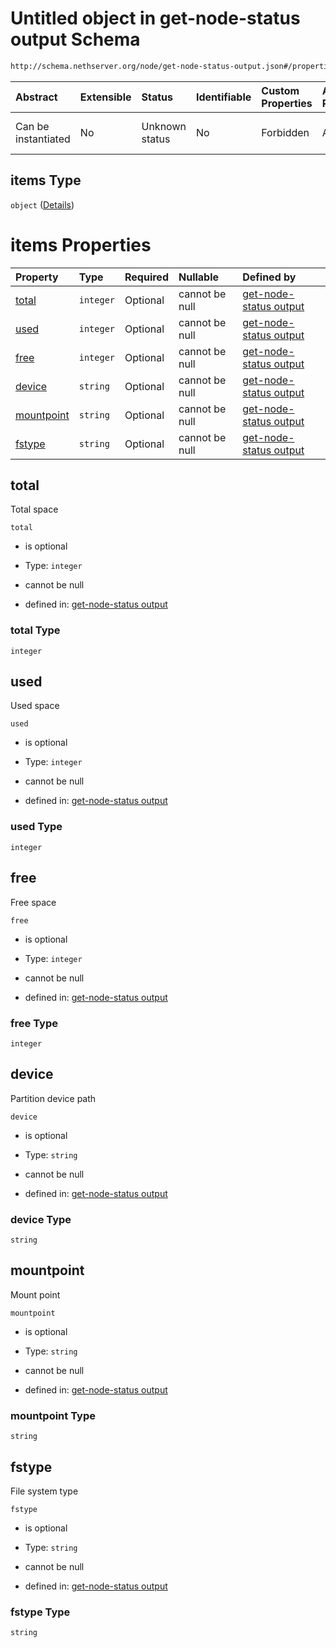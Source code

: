 # Untitled object in get-node-status output Schema

```txt
http://schema.nethserver.org/node/get-node-status-output.json#/properties/disks/items
```



| Abstract            | Extensible | Status         | Identifiable | Custom Properties | Additional Properties | Access Restrictions | Defined In                                                                               |
| :------------------ | :--------- | :------------- | :----------- | :---------------- | :-------------------- | :------------------ | :--------------------------------------------------------------------------------------- |
| Can be instantiated | No         | Unknown status | No           | Forbidden         | Allowed               | none                | [get-node-status-output.json\*](node/get-node-status-output.json "open original schema") |

## items Type

`object` ([Details](get-node-status-output-properties-disks-items.md))

# items Properties

| Property                  | Type      | Required | Nullable       | Defined by                                                                                                                                                                                                     |
| :------------------------ | :-------- | :------- | :------------- | :------------------------------------------------------------------------------------------------------------------------------------------------------------------------------------------------------------- |
| [total](#total)           | `integer` | Optional | cannot be null | [get-node-status output](get-node-status-output-properties-disks-items-properties-total.md "http://schema.nethserver.org/node/get-node-status-output.json#/properties/disks/items/properties/total")           |
| [used](#used)             | `integer` | Optional | cannot be null | [get-node-status output](get-node-status-output-properties-disks-items-properties-used.md "http://schema.nethserver.org/node/get-node-status-output.json#/properties/disks/items/properties/used")             |
| [free](#free)             | `integer` | Optional | cannot be null | [get-node-status output](get-node-status-output-properties-disks-items-properties-free.md "http://schema.nethserver.org/node/get-node-status-output.json#/properties/disks/items/properties/free")             |
| [device](#device)         | `string`  | Optional | cannot be null | [get-node-status output](get-node-status-output-properties-disks-items-properties-device.md "http://schema.nethserver.org/node/get-node-status-output.json#/properties/disks/items/properties/device")         |
| [mountpoint](#mountpoint) | `string`  | Optional | cannot be null | [get-node-status output](get-node-status-output-properties-disks-items-properties-mountpoint.md "http://schema.nethserver.org/node/get-node-status-output.json#/properties/disks/items/properties/mountpoint") |
| [fstype](#fstype)         | `string`  | Optional | cannot be null | [get-node-status output](get-node-status-output-properties-disks-items-properties-fstype.md "http://schema.nethserver.org/node/get-node-status-output.json#/properties/disks/items/properties/fstype")         |

## total

Total space

`total`

* is optional

* Type: `integer`

* cannot be null

* defined in: [get-node-status output](get-node-status-output-properties-disks-items-properties-total.md "http://schema.nethserver.org/node/get-node-status-output.json#/properties/disks/items/properties/total")

### total Type

`integer`

## used

Used space

`used`

* is optional

* Type: `integer`

* cannot be null

* defined in: [get-node-status output](get-node-status-output-properties-disks-items-properties-used.md "http://schema.nethserver.org/node/get-node-status-output.json#/properties/disks/items/properties/used")

### used Type

`integer`

## free

Free space

`free`

* is optional

* Type: `integer`

* cannot be null

* defined in: [get-node-status output](get-node-status-output-properties-disks-items-properties-free.md "http://schema.nethserver.org/node/get-node-status-output.json#/properties/disks/items/properties/free")

### free Type

`integer`

## device

Partition device path

`device`

* is optional

* Type: `string`

* cannot be null

* defined in: [get-node-status output](get-node-status-output-properties-disks-items-properties-device.md "http://schema.nethserver.org/node/get-node-status-output.json#/properties/disks/items/properties/device")

### device Type

`string`

## mountpoint

Mount point

`mountpoint`

* is optional

* Type: `string`

* cannot be null

* defined in: [get-node-status output](get-node-status-output-properties-disks-items-properties-mountpoint.md "http://schema.nethserver.org/node/get-node-status-output.json#/properties/disks/items/properties/mountpoint")

### mountpoint Type

`string`

## fstype

File system type

`fstype`

* is optional

* Type: `string`

* cannot be null

* defined in: [get-node-status output](get-node-status-output-properties-disks-items-properties-fstype.md "http://schema.nethserver.org/node/get-node-status-output.json#/properties/disks/items/properties/fstype")

### fstype Type

`string`
